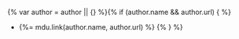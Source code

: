 {% var author = author || {} %}{% if (author.name && author.url) { %}
+ {%= mdu.link(author.name, author.url) %}
{% } %}